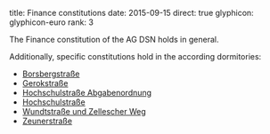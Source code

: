 title: Finance constitutions
date: 2015-09-15
direct: true
glyphicon: glyphicon-euro
rank: 3

The Finance constitution of the AG DSN holds in general.

Additionally, specific constitutions hold in the according dormitories:

* [Borsbergstraße](../../documents/legal/bor/finance_2014.pdf)
* [Gerokstraße](../../documents/legal/ger/finance_de_2015.pdf)
* [Hochschulstraße Abgabenordnung](../../documents/legal/hss/contributions_2014.pdf)
* [Hochschulstraße](../../documents/legal/hss/finance_2015.pdf)
* [Wundtstraße und Zellescher Weg](../../documents/legal/wu/finance_2010_de.pdf)
* [Zeunerstraße](../../documents/legal/zeu/finance_2014.pdf)

